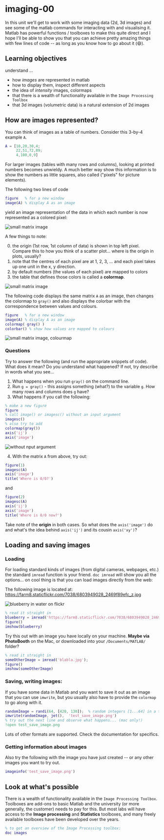 # imaging-00

In this unit we'll get to work with some imaging data (2d, 3d images) and see some of the matlab commands for interacting with and visualising it. Matlab has powerful functions / toolboxes to make this quite direct and I hope I'll be able to show you that you can achieve pretty amazing things with few lines of code -- as long as you know how to go about it (:smile:).

## Learning objectives

understand ...
- how *images* are represented in matlab
- how to display them, inspect different aspects
- the idea of *intensity* images, colormaps
- that there is a wealth of functionality available in the ``Image Processing Toolbox``
- that 3d images (volumetric data) is a natural extension of 2d images

## How are images represented?

You can think of images as a table of numbers. Consider this 3-by-4 example ``A``.

```Matlab
A = [10,20,30,4;
     22,51,72,89;
     4,100,0,9]
```

For larger images (tables with many rows and columns), looking at printed numbers becomes unwieldy. A much better way show this information is to show the numbers as little squares, also called ("pixels" for picture elements).

The following two lines of code

```Matlab
figure   % for a new window
image(A) % display A as an image
```

yield an image representation of the data in which each number is now represented as a colored pixel:

![small matrix image](image-of-small-matrix.png)

A few things to note:

0. the origin (1st row, 1st column of data) is shown in top left pixel. Compare this to how you think of a scatter plot... where is the origin in plots, usually?
1. note that the centres of each pixel are at 1, 2, 3, ... and each pixel takes up one unit in the x, y direction.
2. by default numbers (the values of each pixel) are mapped to colors
3. the table that defines those colors is called a **colormap**.

![small matrix image](image-of-small-matrix-annotated.png)

The following code displays the same matrix ``A`` as an image, then changes the colormap to ``gray()`` and also displays the colorbar with the correspondence between values and colours.

```Matlab
figure   % for a new window
image(A) % display A as an image
colormap( gray() )
colorbar() % show how values are mapped to colours
```

![small matrix image, colourmap](image-of-small-matrix-colorbar.png)

### Questions

Try to answer the following (and run the appropriate snippets of code). What does it mean? Do you understand what happened? If not, try describe in words what you see...

1. What happens when you run ``gray()`` on the command line.
2. Run ``g = gray()`` - this assigns something (what?) to the variable ``g``. How many rows and columns does ``g`` have?
3. What happens if you call the following:
```Matlab
% make a new figure
figure
% call image() or imagesc() without an input argument
imagesc()
% also try to add
colormap(gray())
axis('ij')
axis('image')
```

![without nput argument](image-without-input-argument.png)

4. With the matrix ``A`` from above, try out:
```Matlab
figure(1)
imagesc(A)
axis('image')
title('Where is 0/0?')
```
and
```matlab
figure(2)
imagesc(A)
axis('ij')
axis('image')
title('Where is 0/0 now?')
```
Take note of the **origin** in both cases. So what does the ``axis('image')`` do and what's the idea behind ``axis('ij')`` and its cousin ``axis('xy')``?

## Loading and saving images

### Loading

For loading standard kinds of images (from digital cameras, webpages, etc.) the standard ``imread`` function is your friend. ``doc imread`` will show you all the options... on cool thing is that you can load images directly from the web:

The following image is located at: https://farm8.staticflickr.com/7038/6803949028_2469f89efc_z.jpg

![blueberry in water on flickr](https://farm8.staticflickr.com/7038/6803949028_2469f89efc_z.jpg)


```Matlab
% read it straight in
blueberry = imread('https://farm8.staticflickr.com/7038/6803949028_2469f89efc_z.jpg');
figure()
imshow(blueberry)
```

Try this out with an image you have locally on your machine. **Maybe via PhotoBooth** on the Mac, or downloaded into your ``/Documents/MATLAB/`` folder?

```Matlab
% read it straight in
someOtherImage = imread('blabla.jpg');
figure()
imshow(someOtherImage)
```

### Saving, writing images:

If you have some data in Matlab and you want to save it out as an image that you can use ``imwrite``, but you usually also have to provide the ``colormap`` to go along with it.

```MATLAB
randomImage = randi(64, [420, 130]);  % random integers [1...64] in a table
imwrite(randomImage, jet(),  'test_save_image.png')
% try out the next line and observe what happens... (mac only!)
!open test_save_image.png
```

Lots of other formats are supported. Check the documentation for specifics.

### Getting information about images

Also try the following with the image you have just created -- or any other images you want to try out.


```MATLAB
imageinfo('test_save_image.png')
```



## Look at what's possible

There is a wealth of functionality available in the ``Image Processing Toolbox``. Toolboxes are add-ons to basic Matlab and the university (or more generally, the customer) needs to pay for this. But most labs will have access to the **Image processing** and **Statistics** toolboxes, and many freely available toolboxes have been developed over the years.

```Matlab
% to get an overview of the Image Processing toolbox:
doc images
```

